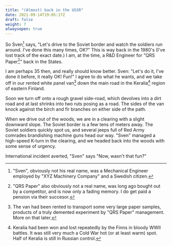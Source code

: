 ```yaml
---
title: "(Almost) back in the USSR"
date: 2021-09-14T19:05:17Z
draft: false	
weight: 7
alwaysopen: true
---
```


So Sven[^1] says, "Let's drive to the Soviet border and watch the soldiers run around.  I've done this many times, OK?" This is way back in the 1980's (I've lost track of the exact date.)   I am, at the time, a R&D Engineer for "QRS Paper[^2]" back in the States.  

I am perhaps 35 then, and really should know better. Sven: "Let's do it, I've  done it  before, it really OK! Fun!" I agree to do what he wants, and we take off in our rented white panel van[^3] down the main road in the Keralia[^4]  region of eastern Finland.

Soon we turn off onto a rough gravel side-road, which devolves into a dirt road and at last shrinks into two ruts posing as a road.  The sides of the van knock against the birch and fir branches  on either side of the path.  

When we drive out of the woods, we are in a clearing with a slight downward slope.  The Soviet border is a few tens of meters away. The Soviet soldiers quickly spot us, and several jeeps full of Red Army comrades brandishing machine guns head our way.  "Sven"  managed a high-speed K-turn in the clearing, and we headed back into the woods with some sense of urgency. 

International incident averted, "Sven" says "Now, wasn't that fun?"


[^1]: "Sven", obviously not his real name, was a Mechanical Engineer employed by "XYZ Machinery Company" and a Swedish citizen.
[^2]: "QRS Paper" also obviously not a real name, was long ago bought out by a competitor, and is now only a fading memory.  I do get paid a pension via their succesor.
[^3]: The van had been rented to transport some very large paper samples, products of a  truly demented experiment by "QRS Paper" management.  More on that later.
[^4]: Keralia had been won and lost repeatedly by the Finns in bloody WWII battles.  It was still very much a Cold War hot (or at least warm) spot.  Half of Keralia is still in Russian control.
